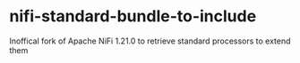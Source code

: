 # nifi-standard-bundle-to-include
Inoffical fork of Apache NiFi 1.21.0 to retrieve standard processors to extend them
